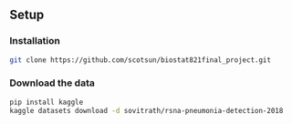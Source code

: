

## Setup
### Installation
```sh
git clone https://github.com/scotsun/biostat821final_project.git
```

### Download the data
```sh
pip install kaggle
kaggle datasets download -d sovitrath/rsna-pneumonia-detection-2018
```